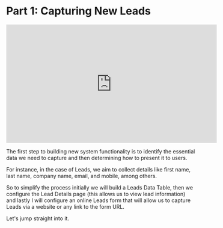 # Part 1: Capturing New Leads 

<iframe width="560" height="315" src="https://www.youtube.com/embed/sHyCKjgTLgg?si=0h6HvpWAv02caleL" title="YouTube video player" frameborder="0" allow="accelerometer; autoplay; clipboard-write; encrypted-media; gyroscope; picture-in-picture; web-share" allowfullscreen></iframe>

The first step to building new system functionality is to identify the essential data we need to capture and then determining how to present it to users.  

For instance, in the case of Leads, we aim to collect details like first name, last name, company name, email, and mobile, among others.  

So to simplify the process initially we will build a Leads Data Table, then we configure the Lead Details page (this allows us to view lead information) and lastly I will configure an online Leads form that will allow us to capture Leads via a website or any link to the form URL. 

Let's jump straight into it. 